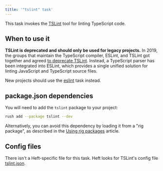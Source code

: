 ```yaml
---
title: '"tslint" task'
---
```


This task invokes the [TSLint](https://palantir.github.io/tslint/) tool for linting TypeScript code.

## When to use it

**TSLint is deprecated and should only be used for legacy projects.** In 2019, the groups that maintain the TypeScript compiler, ESLint, and TSLint got together and agreed [to deprecate TSLint](https://medium.com/palantir/tslint-in-2019-1a144c2317a9). Instead, a TypeScript parser has been integrated into ESLint, which provides a single unified solution for linting JavaScript and TypeScript source files.

New projects should use the [eslint](../heft_tasks/eslint.md) task instead.

## package.json dependencies

You will need to add the `tslint` package to your project:

```bash
rush add --package tslint --dev
```

Alternatively, you can avoid this dependency by loading it from a "rig package", as described in the [Using rig packages](../heft/rig_packages.md) article.

## Config files

There isn't a Heft-specific file for this task. Heft looks for TSLint's config file [tslint.json](https://palantir.github.io/tslint/usage/configuration/).
